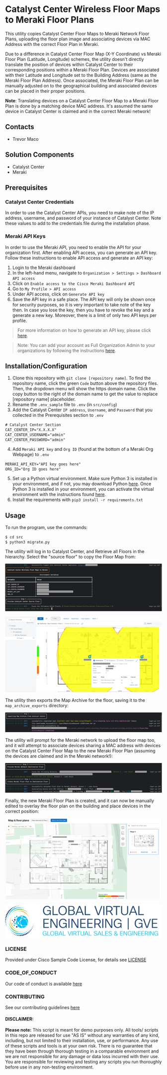 # Catalyst Center Wireless Floor Maps to Meraki Floor Plans

This utility copies Catalyst Center Floor Maps to Meraki Network Floor Plans, uploading the floor plan image and associating devices via MAC Address with the correct Floor Plan in Meraki.

Due to a difference in Catalyst Center Floor Map (X-Y Coordinate) vs Meraki Floor Plan (Latitude, Longitude) schemes, the utility doesn't directly translate the position of devices within Catalyst Center to their corresponding positions within a Meraki Floor Plan. Devices are associated with their Latitude and Longitude set to the Building Address (same as the Meraki Floor Plan Address).
Once associated, the Meraki Floor Plan can be manually adjusted on to the geographical building and associated devices can be placed in their proper positions.

**Note**: Translating devices on a Catalyst Center Floor Map to a Meraki Floor Plan is done by a matching device MAC address. It's assumed the same device in Catalyst Center is claimed and in the correct Meraki network!

## Contacts
* Trevor Maco

## Solution Components
* Catalyst Center 
* Meraki


## Prerequisites

### Catalyst Center Credentials
In order to use the Catalyst Center APIs, you need to make note of the IP address, username, and password of your instance of Catalyst Center. Note these values to add to the credentials file during the installation phase.

### Meraki API Keys
In order to use the Meraki API, you need to enable the API for your organization first. After enabling API access, you can generate an API key. Follow these instructions to enable API access and generate an API key:
1. Login to the Meraki dashboard
2. In the left-hand menu, navigate to `Organization > Settings > Dashboard API access`
3. Click on `Enable access to the Cisco Meraki Dashboard API`
4. Go to `My Profile > API access`
5. Under API access, click on `Generate API key`
6. Save the API key in a safe place. The API key will only be shown once for security purposes, so it is very important to take note of the key then. In case you lose the key, then you have to revoke the key and a generate a new key. Moreover, there is a limit of only two API keys per profile.

> For more information on how to generate an API key, please click [here](https://developer.cisco.com/meraki/api-v1/#!authorization/authorization). 

> Note: You can add your account as Full Organization Admin to your organizations by following the instructions [here](https://documentation.meraki.com/General_Administration/Managing_Dashboard_Access/Managing_Dashboard_Administrators_and_Permissions).

## Installation/Configuration
1. Clone this repository with `git clone [repository name]`. To find the repository name, click the green `Code` button above the repository files. Then, the dropdown menu will show the https domain name. Click the copy button to the right of the domain name to get the value to replace [repository name] placeholder.
2. Rename the `.env_sample` file to `.env` (in `src/config`)
3. Add the Catalyst Center `IP address`, `Username`, and `Password` that you collected in the Prerequisites section to `.env`
```dotenv
# Catalyst Center Section
CAT_CENTER_IP="X.X.X.X"
CAT_CENTER_USERNAME="admin"
CAT_CENTER_PASSWORD="admin"
```
4. Add `Meraki API key` and `Org ID` (found at the bottom of a Meraki Org Webpage) to `.env`
```dotenv
MERAKI_API_KEY="API key goes here"
ORG_ID="Org ID goes here"
```
5. Set up a Python virtual environment. Make sure Python 3 is installed in your environment, and if not, you may download Python [here](https://www.python.org/downloads/). Once Python 3 is installed in your environment, you can activate the virtual environment with the instructions found [here](https://docs.python.org/3/tutorial/venv.html).
6. Install the requirements with `pip3 install -r requirements.txt`

## Usage
To run the program, use the commands:
```
$ cd src
$ python3 migrate.py
```

The utility will log in to Catalyst Center, and Retrieve all Floors in the hierarchy. Select the "source floor" to copy the Floor Map from:

![console_start.png](IMAGES/console_start.png)

![cat_center_floor_map.png](IMAGES/cat_center_floor_map.png)

The utility then exports the Map Archive for the floor, saving it to the `map_archive_exports` directory:

![console_export.png](IMAGES/console_export.png)

The utility will prompt for the Meraki network to upload the floor map too, and it will attempt to associate devices sharing a MAC address with devices on the Catalyst Center Floor Map to the new Meraki Floor Plan (assuming the devices are claimed and in the Meraki network!):

![console_upload_meraki.png](IMAGES/console_upload_meraki.png)

Finally, the new Meraki Floor Plan is created, and it can now be manually edited to overlay the floor plan on the building and place devices in the correct position:

![meraki_floor_plan.png](IMAGES/meraki_floor_plan.png)

![/IMAGES/0image.png](/IMAGES/0image.png)

### LICENSE

Provided under Cisco Sample Code License, for details see [LICENSE](LICENSE.md)

### CODE_OF_CONDUCT

Our code of conduct is available [here](CODE_OF_CONDUCT.md)

### CONTRIBUTING

See our contributing guidelines [here](CONTRIBUTING.md)

#### DISCLAIMER:
<b>Please note:</b> This script is meant for demo purposes only. All tools/ scripts in this repo are released for use "AS IS" without any warranties of any kind, including, but not limited to their installation, use, or performance. Any use of these scripts and tools is at your own risk. There is no guarantee that they have been through thorough testing in a comparable environment and we are not responsible for any damage or data loss incurred with their use.
You are responsible for reviewing and testing any scripts you run thoroughly before use in any non-testing environment.